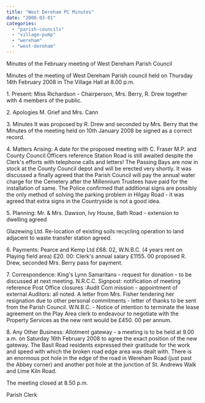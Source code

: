```yaml
---
title: "West Dereham PC Minutes"
date: "2008-03-01"
categories: 
  - "parish-councils"
  - "village-pump"
  - "wereham"
  - "west-dereham"
---
```


Minutes of the February meeting of West Dereham Parish Council

Minutes of the meeting of West Dereham Parish council held on Thursday 14th February 2008 in The Village Hall at 8.00 p.m.

1\. Present: Miss Richardson - Chairperson, Mrs. Berry, R. Drew together with 4 members of the public.

2\. Apologies M. Grief and Mrs. Cann

3\. Minutes It was proposed by R. Drew and seconded by Mrs. Berry that the Minutes of the meeting held on 10th January 2008 be signed as a correct record.

4\. Matters Arising: A date for the proposed meeting with C. Fraser M.P. and County Council Officers reference Station Road is still awaited despite the Clerk's efforts with telephone calls and letters! The Passing Bays are now in stock at the County Council depot and will be erected very shortly. It was discussed a finally agreed that the Parish Council will pay the annual water charge for the Cemetery after the Millennium Trustees have paid for the installation of same. The Police confirmed that additional signs are possibly the only method of solving the parking problem in Hilgay Road - it was agreed that extra signs in the Countryside is not a good idea.

5\. Planning: Mr. & Mrs. Dawson, Ivy House, Bath Road - extension to dwelling agreed

Glazewing Ltd. Re-location of existing soils recycling operation to land adjacent to waste transfer station agreed.

6\. Payments: Pearce and Kemp Ltd £68. 02, W.N.B.C. (4 years rent on Playing field area) £20. 00: Clerk's annual salary £1155. 00 proposed R. Drew, seconded Mrs. Berry pass for payment.

7\. Correspondence: King's Lynn Samaritans - request for donation - to be discussed at next meeting. N.R.C.C. Signpost: notification of meeting reference Post Office closures :Audit Com mission - appointment of external Auditors: all noted. A letter from Mrs. Fisher tendering her resignation due to other personal commitments - letter of thanks to be sent from the Parish Council. W.N.B.C. - Notice of intention to terminate the lease agreement on the Play Area clerk to endeavour to negotiate with the Property Services as the new rent would be £450. 00 per annum.

8\. Any Other Business: Allotment gateway - a meeting is to be held at 9.00 a.m. on Saturday 16th February 2008 to agree the exact position of the new gateway. The Basil Road residents expressed their gratitude for the work and speed with which the broken road edge area was dealt with. There is an enormous pot hole in the edge of the road in Wereham Road (just past the Abbey corner) and another pot hole at the junction of St. Andrews Walk and Lime Kiln Road.

The meeting closed at 8.50 p.m.

Parish Clerk
